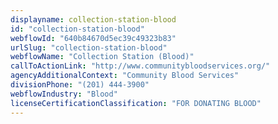 ```yaml
---
displayname: collection-station-blood
id: "collection-station-blood"
webflowId: "640b84670d5ec39c49323b83"
urlSlug: "collection-station-blood"
webflowName: "Collection Station (Blood)"
callToActionLink: "http://www.communitybloodservices.org/"
agencyAdditionalContext: "Community Blood Services"
divisionPhone: "(201) 444-3900"
webflowIndustry: "Blood"
licenseCertificationClassification: "FOR DONATING BLOOD"
---
```

